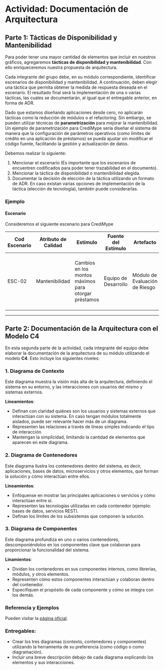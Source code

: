 # Actividad: Documentación de Arquitectura

## Parte 1: Tácticas de Disponibilidad y Mantenibilidad

Para poder tener una mayor cantidad de elementos que incluir en nuestros gráficos, agregaremos **tácticas de disponibilidad y mantenibilidad**. Con ello enriqueceremos nuestra propuesta de arquitectura.

Cada integrante del grupo debe, en su módulo correspondiente, identificar escenarios de disponibilidad y mantenibilidad. A continuación, deben elegir una táctica que permita obtener la medida de respuesta deseada en el escenario. El resultado final será la implementación de una o varias tácticas, las cuales se documentarán, al igual que el entregable anterior, en forma de ADR.

Dado que estamos diseñando aplicaciones desde cero, no aplicarán tácticas como la reducción de módulos o el refactoring. Sin embargo, se pueden utilizar técnicas de **parametrización** para mejorar la mantenibilidad. Un ejemplo de parametrización para CrediMype sería diseñar el sistema de manera que la configuración de parámetros operativos (como límites de crédito en una aplicación de préstamos) se pueda ajustar sin modificar el código fuente, facilitando la gestión y actualización de datos.

Debemos realizar lo siguiente:
1. Mencionar el escenario (Es importante que los escenarios de encuentren codificados para poder tener trazabilidad en el documento).
2. Mencionar la táctica de disponibilidad o mantenibilidad elegida.
3. Documentar la decisión de elección de la táctica utilizando un formato de ADR. En caso existan varias opciones de implementación de la táctica (elección de tecnología), también puede considerarlas.

### Ejemplo

#### Escenario
Consideremos el siguiente escenario para CrediMype

| **Cod Escenario** | **Atributo de Calidad** | **Estímulo**                           | **Fuente del Estímulo** | **Artefacto**                  | **Entorno**                         | **Respuesta**                                                | **Medida de Respuesta**                             |
|------------------|-------------------------|----------------------------------------|-------------------------|--------------------------------|-------------------------------------|-------------------------------------------------------------|-----------------------------------------------------|
| ESC-02           | Mantenibilidad           | Cambios en los montos máximos para otorgar préstamos        | Equipo de Desarrollo     | Módulo de Evaluación de Riesgo   | Entorno de desarrollo y producción  | Los cambios se aplican sin necesidad de modificar el código fuente | Los cambios están en producción en un tiempo de 2 horas |


---

## Parte 2: Documentación de la Arquitectura con el Modelo C4

En esta segunda parte de la actividad, cada integrante del equipo debe elaborar la documentación de la arquitectura de su módulo utilizando el modelo **C4**. Esto incluye los siguientes niveles:

### 1. Diagrama de Contexto
Este diagrama muestra la visión más alta de la arquitectura, definiendo el sistema en su entorno, y las interacciones con usuarios del mismo y sistemas externos.

**Lineamientos**:
- Definan con claridad quiénes son los usuarios y sistemas externos que interactúan con su sistema. En caso tengan módulos totalmente aislados, puede ser relevante hacer más de un diagrama.
- Representen las relaciones a través de líneas simples indicando el tipo de interacción.
- Mantengan la simplicidad, limitando la cantidad de elementos que aparecen en este diagrama.

### 2. Diagrama de Contenedores
Este diagrama ilustra los contenedores dentro del sistema, es decir, aplicaciones, bases de datos, microservicios y otros elementos, que forman la solución y cómo interactúan entre ellos.

**Lineamientos**:
- Enfóquense en mostrar las principales aplicaciones o servicios y cómo interactúan entre sí.
- Representen las tecnologías utilizadas en cada contenedor (ejemplo: bases de datos, servicios REST).
- Definan los límites de los subsistemas que componen la solución.

### 3. Diagrama de Componentes
Este diagrama profundiza en uno o varios contenedores, descomponiéndolos en los componentes clave que colaboran para proporcionar la funcionalidad del sistema.

**Linamientos**:
- Dividan los contenedores en sus componentes internos, como librerías, módulos, y otros elementos.
- Representen cómo estos componentes interactúan y colaboran dentro del contenedor.
- Especifiquen el propósito de cada componente y cómo se integra con los demás.

### Referencia y Ejemplos
Pueden visitar la [página oficial](https://c4model.com/).

### Entregables:
- Crear los tres diagramas (contexto, contenedores y componentes) utilizando la herramienta de su preferencia (como código o como diagramación).
- Incluir una breve descripción debajo de cada diagrama explicando los elementos y sus interacciones.
